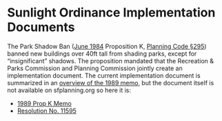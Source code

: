 # Sunlight Ordinance Implementation Documents

The Park Shadow Ban
([June 1984](https://webbie1.sfpl.org/multimedia/pdf/elections/June5_1984short.pdf#page=58) Proposition K,
[Planning Code §295](https://codelibrary.amlegal.com/codes/san_francisco/latest/sf_planning/0-0-0-21861))
banned new buildings over 40ft tall from shading parks,
except for “insignificant” shadows.
The proposition mandated that the Recreation &amp; Parks Commission and Planning Commission
jointly create an implementation document.
The current implementation document is summarized in an
[overview of the 1989 memo](https://sfrecpark.org/DocumentCenter/View/16889/Item-10-3832-18th-St_Attachment-A_1989-Memo-Overview-060221),
but the document itself is not available on sfplanning.org so here it is:

* [1989 Prop K Memo](1989%20Prop%20K%20Memo.PDF)
* [Resolution No. 11595](Resolution%20No.%2011595.PDF)
